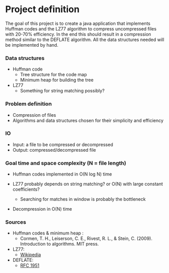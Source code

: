# Project definition

The goal of this project is to create a java application that implements Huffman codes and the LZ77 algorithm to compress uncompressed files with 20-70% efficiency. In the end this should result in a compression method similar to the DEFLATE algorithm. All the data structures needed will be implemented by hand.


### Data structures

  * Huffman code
    * Tree structure for the code map
    * Minimum heap for building the tree
  * LZ77
    * Something for string matching possibly?
    
    
### Problem definition

  * Compression of files
  * Algorithms and data structures chosen for their simplicity and efficiency
  

### IO

  * Input: a file to be compressed or decompressed
  * Output: compressed/decompressed file
  
  
### Goal time and space complexity (N = file length)

  * Huffman codes implemented in O(N log N) time
  * LZ77 probably depends on string matching? or O(N) with large constant coefficients?
    * Searching for matches in window is probably the bottleneck
    
  * Decompression in O(N) time
  
  
### Sources

  * Huffman codes & minimum heap :
    * Cormen, T. H., Leiserson, C. E., Rivest, R. L., & Stein, C. (2009). Introduction to algorithms. MIT press.
  * LZ77:
    * [Wikipedia](https://en.wikipedia.org/wiki/LZ77_and_LZ78)
  * DEFLATE:
    * [RFC 1951](https://www.ietf.org/rfc/rfc1951.txt)

